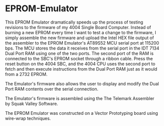 # EPROM-Emulator

This EPROM Emulator dramatically speeds up the process of testing revisions to the firmware of my 4004 Single Board Computer. Instead of burning a new EPROM every time I want to test a change to the firmware, I simply assemble the new firmware and upload the Intel HEX file output of the assembler to the EPROM Emulator's AT89S52 MCU serial port at 115200 bps. The MCU stores the data it receives from the serial port in the IDT 7134 Dual Port RAM using one of the two ports. The second port of the RAM is connected to the SBC's EPROM socket through a ribbon cable. Press the reset button on the 4004 SBC, and the 4004 CPU uses the second port to fetch and then execute instructions from the Dual Port RAM just as it would from a 2732 EPROM.

The Emulator's firmware also allows the user to display and modify the Dual Port RAM contents over the serial connection.

The Emulator's firmware is assembled using the The Telemark Assembler by Squak Valley Software.

The EPROM Emulator was constructed on a Vector Prototyping board using wire-wrap techniques.

